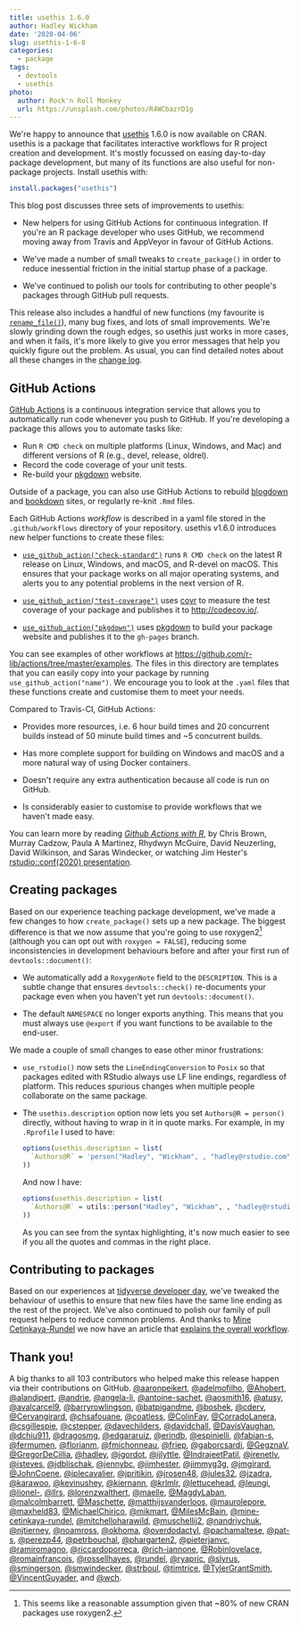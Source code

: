 ```yaml
---
title: usethis 1.6.0
author: Hadley Wickham
date: '2020-04-06'
slug: usethis-1-6-0
categories:
  - package
tags:
  - devtools
  - usethis
photo:
  author: Rock'n Roll Monkey
  url: https://unsplash.com/photos/R4WCbazrD1g
---
```




We're happy to announce that [usethis](https://usethis.r-lib.org) 1.6.0 is now available on CRAN. usethis is a package that facilitates interactive workflows for R project creation and development. It's mostly focussed on easing day-to-day package development, but many of its functions are also useful for non-package projects. Install usethis with:


```r
install.packages("usethis")
```

This blog post discusses three sets of improvements to usethis:

* New helpers for using GitHub Actions for continuous integration. If you're an 
  R package developer who uses GitHub, we recommend moving away from Travis and
  AppVeyor in favour of GitHub Actions.
  
* We've made a number of small tweaks to `create_package()` in order to reduce
  inessential friction in the initial startup phase of a package.
  
* We've continued to polish our tools for contributing to other people's
  packages through GitHub pull requests.
  
This release also includes a handful of new functions (my favourite is [`rename_file()`](https://usethis.r-lib.org/reference/rename_files.html)), many bug fixes, and lots of small improvements. We're slowly grinding down the rough edges, so usethis just works in more cases, and when it fails, it's more likely to give you error messages that help you quickly figure out the problem. As usual, you can find detailed notes about all these changes in the [change log](https://usethis.r-lib.org/news/index.html).

## GitHub Actions

[GitHub Actions](https://github.com/features/actions) is a continuous integration service that allows you to automatically run code whenever you push to GitHub. If you're developing a package this allows you to automate tasks like:

* Run `R CMD check` on multiple platforms (Linux, Windows, and Mac) and
  different versions of R (e.g., devel, release, oldrel).
* Record the code coverage of your unit tests.
* Re-build your [pkgdown](https://pkgdown.r-lib.org/) website.

Outside of a package, you can also use GitHub Actions to rebuild [blogdown](https://github.com/r-lib/actions/blob/master/examples/blogdown.yaml) and [bookdown](https://github.com/r-lib/actions/blob/master/examples/bookdown.yaml) sites, or regularly re-knit `.Rmd` files. 

Each GitHub Actions *workflow* is described in a yaml file stored in the `.github/workflows` directory of your repository. usethis v1.6.0 introduces new helper functions to create these files:

* [`use_github_action("check-standard")`](https://github.com/r-lib/actions/blob/master/examples/check-standard.yaml) runs `R CMD check` on the latest
  R release on Linux, Windows, and macOS, and R-devel on macOS. This ensures
  that your package works on all major operating systems, and alerts you to
  any potential problems in the next version of R.

* [`use_github_action("test-coverage")`](https://github.com/r-lib/actions/blob/master/examples/test-coverage.yaml) 
  uses [covr](http://covr.r-lib.org/) to measure the test coverage of your package 
  and publishes it to <http://codecov.io/>.
  
* [`use_github_action("pkgdown")`](https://github.com/r-lib/actions/blob/master/examples/pkgdown.yaml)
  uses [pkgdown](https://pkgdown.r-lib.org/) to build your package website and 
  publishes it to the `gh-pages` branch.

You can see examples of other workflows at <https://github.com/r-lib/actions/tree/master/examples>. The files in this directory are templates that you can easily copy into your package by running `use_github_action("name")`. We encourage you to look at the `.yaml` files that these functions create and customise them to meet your needs.

Compared to Travis-CI, GitHub Actions:

* Provides more resources, i.e. 6 hour build times and 20 concurrent builds 
  instead of 50 minute build times and ~5 concurrent builds. 
  
* Has more complete support for building on Windows and macOS and a more 
  natural way of using Docker containers. 
  
* Doesn't require any extra authentication because all code is run on GitHub.

* Is considerably easier to customise to provide workflows that we haven't
  made easy.

You can learn more by reading [_Github Actions with R_](https://ropenscilabs.github.io/actions_sandbox/), by Chris Brown, Murray Cadzow, Paula A Martinez, Rhydwyn McGuire, David Neuzerling, David Wilkinson, and Saras Windecker, or watching Jim Hester's [rstudio::conf(2020) presentation](https://resources.rstudio.com/rstudio-conf-2020/azure-pipelines-and-github-actions-jim-hester).

## Creating packages

Based on our experience teaching package development, we've made a few changes to how `create_package()` sets up a new package. The biggest difference is that we now assume that you're going to use roxygen2[^footnote] (although you can opt out with `roxygen = FALSE`), reducing some inconsistencies in development behaviours before and after your first run of `devtools::document()`:

[^footnote]: This seems like a reasonable assumption given that ~80% of new CRAN packages use roxygen2.

*   We automatically add a `RoxygenNote` field to the `DESCRIPTION`. This is a 
    subtle change that ensures `devtools::check()` re-documents your package even
    when you haven't yet run `devtools::document()`.
    
*   The default `NAMESPACE` no longer exports anything. This means that you
    must always use `@export` if you want functions to be available to the 
    end-user.

We made a couple of small changes to ease other minor frustrations:

*   `use_rstudio()` now sets the `LineEndingConversion` to `Posix` so that
    packages edited with RStudio always use LF line endings, regardless of 
    platform. This reduces spurious changes when multiple people collaborate
    on the same package.
  
*   The `usethis.description` option now lets you set `Authors@R = person()` 
    directly, without having to wrap in it in quote marks. For example,
    in my `.Rprofile` I used to have:
    
    
    ```r
    options(usethis.description = list(
      `Authors@R` = 'person("Hadley", "Wickham", , "hadley@rstudio.com", role = c("aut", "cre"))'
    ))
    ```
    
    And now I have:

    
    ```r
    options(usethis.description = list(
      `Authors@R` = utils::person("Hadley", "Wickham", , "hadley@rstudio.com", role = c("aut", "cre"))
    ))
    ```
      
    As you can see from the syntax highlighting, it's now much easier to see if 
    you all the quotes and commas in the right place.

## Contributing to packages

Based on our experiences at [tidyverse developer day](https://www.tidyverse.org/blog/2019/11/tidyverse-dev-day-2020/), we've tweaked the behaviour of usethis to ensure that new files have the same line ending as the rest of the project. We've also continued to polish our family of pull request helpers to reduce common problems. And thanks to [Mine Cetinkaya-Rundel]() we now have an article that [explains the overall workflow](https://usethis.r-lib.org/articles/articles/pr-functions.html).

## Thank you!

A big thanks to all 103 contributors who helped make this release happen via their contributions on GitHub. [&#x0040;aaronpeikert](https://github.com/aaronpeikert), [&#x0040;adelmofilho](https://github.com/adelmofilho), [&#x0040;Ahobert](https://github.com/Ahobert), [&#x0040;alandipert](https://github.com/alandipert), [&#x0040;andrie](https://github.com/andrie), [&#x0040;angela-li](https://github.com/angela-li), [&#x0040;antoine-sachet](https://github.com/antoine-sachet), [&#x0040;aosmith16](https://github.com/aosmith16), [&#x0040;atusy](https://github.com/atusy), [&#x0040;avalcarcel9](https://github.com/avalcarcel9), [&#x0040;barryrowlingson](https://github.com/barryrowlingson), [&#x0040;batpigandme](https://github.com/batpigandme), [&#x0040;boshek](https://github.com/boshek), [&#x0040;cderv](https://github.com/cderv), [&#x0040;Cervangirard](https://github.com/Cervangirard), [&#x0040;chsafouane](https://github.com/chsafouane), [&#x0040;coatless](https://github.com/coatless), [&#x0040;ColinFay](https://github.com/ColinFay), [&#x0040;CorradoLanera](https://github.com/CorradoLanera), [&#x0040;csgillespie](https://github.com/csgillespie), [&#x0040;cstepper](https://github.com/cstepper), [&#x0040;davechilders](https://github.com/davechilders), [&#x0040;davidchall](https://github.com/davidchall), [&#x0040;DavisVaughan](https://github.com/DavisVaughan), [&#x0040;dchiu911](https://github.com/dchiu911), [&#x0040;dragosmg](https://github.com/dragosmg), [&#x0040;edgararuiz](https://github.com/edgararuiz), [&#x0040;erindb](https://github.com/erindb), [&#x0040;espinielli](https://github.com/espinielli), [&#x0040;fabian-s](https://github.com/fabian-s), [&#x0040;fermumen](https://github.com/fermumen), [&#x0040;florianm](https://github.com/florianm), [&#x0040;fmichonneau](https://github.com/fmichonneau), [&#x0040;friep](https://github.com/friep), [&#x0040;gaborcsardi](https://github.com/gaborcsardi), [&#x0040;GegznaV](https://github.com/GegznaV), [&#x0040;GregorDeCillia](https://github.com/GregorDeCillia), [&#x0040;hadley](https://github.com/hadley), [&#x0040;igordot](https://github.com/igordot), [&#x0040;ijlyttle](https://github.com/ijlyttle), [&#x0040;IndrajeetPatil](https://github.com/IndrajeetPatil), [&#x0040;irenetlv](https://github.com/irenetlv), [&#x0040;isteves](https://github.com/isteves), [&#x0040;jdblischak](https://github.com/jdblischak), [&#x0040;jennybc](https://github.com/jennybc), [&#x0040;jimhester](https://github.com/jimhester), [&#x0040;jimmyg3g](https://github.com/jimmyg3g), [&#x0040;jmgirard](https://github.com/jmgirard), [&#x0040;JohnCoene](https://github.com/JohnCoene), [&#x0040;jplecavalier](https://github.com/jplecavalier), [&#x0040;jpritikin](https://github.com/jpritikin), [&#x0040;jrosen48](https://github.com/jrosen48), [&#x0040;jules32](https://github.com/jules32), [&#x0040;jzadra](https://github.com/jzadra), [&#x0040;karawoo](https://github.com/karawoo), [&#x0040;kevinushey](https://github.com/kevinushey), [&#x0040;kiernann](https://github.com/kiernann), [&#x0040;krlmlr](https://github.com/krlmlr), [&#x0040;lettucehead](https://github.com/lettucehead), [&#x0040;leungi](https://github.com/leungi), [&#x0040;lionel-](https://github.com/lionel-), [&#x0040;llrs](https://github.com/llrs), [&#x0040;lorenzwalthert](https://github.com/lorenzwalthert), [&#x0040;maelle](https://github.com/maelle), [&#x0040;MagdyLaban](https://github.com/MagdyLaban), [&#x0040;malcolmbarrett](https://github.com/malcolmbarrett), [&#x0040;Maschette](https://github.com/Maschette), [&#x0040;matthijsvanderloos](https://github.com/matthijsvanderloos), [&#x0040;maurolepore](https://github.com/maurolepore), [&#x0040;maxheld83](https://github.com/maxheld83), [&#x0040;MichaelChirico](https://github.com/MichaelChirico), [&#x0040;mikmart](https://github.com/mikmart), [&#x0040;MilesMcBain](https://github.com/MilesMcBain), [&#x0040;mine-cetinkaya-rundel](https://github.com/mine-cetinkaya-rundel), [&#x0040;mitchelloharawild](https://github.com/mitchelloharawild), [&#x0040;muschellij2](https://github.com/muschellij2), [&#x0040;nandriychuk](https://github.com/nandriychuk), [&#x0040;njtierney](https://github.com/njtierney), [&#x0040;noamross](https://github.com/noamross), [&#x0040;okhoma](https://github.com/okhoma), [&#x0040;overdodactyl](https://github.com/overdodactyl), [&#x0040;pachamaltese](https://github.com/pachamaltese), [&#x0040;pat-s](https://github.com/pat-s), [&#x0040;perezp44](https://github.com/perezp44), [&#x0040;petrbouchal](https://github.com/petrbouchal), [&#x0040;phargarten2](https://github.com/phargarten2), [&#x0040;pieterjanvc](https://github.com/pieterjanvc), [&#x0040;ramiromagno](https://github.com/ramiromagno), [&#x0040;riccardoporreca](https://github.com/riccardoporreca), [&#x0040;rich-iannone](https://github.com/rich-iannone), [&#x0040;Robinlovelace](https://github.com/Robinlovelace), [&#x0040;romainfrancois](https://github.com/romainfrancois), [&#x0040;rossellhayes](https://github.com/rossellhayes), [&#x0040;rundel](https://github.com/rundel), [&#x0040;ryapric](https://github.com/ryapric), [&#x0040;slyrus](https://github.com/slyrus), [&#x0040;smingerson](https://github.com/smingerson), [&#x0040;smwindecker](https://github.com/smwindecker), [&#x0040;strboul](https://github.com/strboul), [&#x0040;timtrice](https://github.com/timtrice), [&#x0040;TylerGrantSmith](https://github.com/TylerGrantSmith), [&#x0040;VincentGuyader](https://github.com/VincentGuyader), and [&#x0040;wch](https://github.com/wch).

